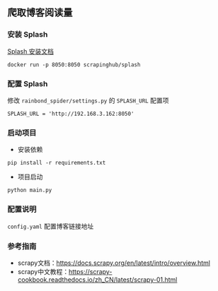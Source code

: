 ## 爬取博客阅读量

### 安装 Splash

[Splash 安装文档](https://splash.readthedocs.io/en/stable/install.html#linux-docker)

```shell
docker run -p 8050:8050 scrapinghub/splash
```

### 配置 Splash

修改 `rainbond_spider/settings.py` 的 `SPLASH_URL` 配置项

```shell
SPLASH_URL = 'http://192.168.3.162:8050'
```

### 启动项目

* 安装依赖

```shell
pip install -r requirements.txt
```

* 项目启动

```shell
python main.py
```

### 配置说明

`config.yaml` 配置博客链接地址

### 参考指南

* scrapy文档：https://docs.scrapy.org/en/latest/intro/overview.html
* scrapy中文教程：https://scrapy-cookbook.readthedocs.io/zh_CN/latest/scrapy-01.html